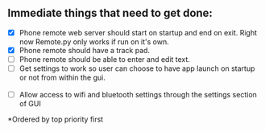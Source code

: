 ## Immediate things that need to get done:<br/>
- [X] Phone remote web server should start on startup and end on exit. Right now Remote.py only works if run on it's own.<br/>
- [X] Phone remote should have a track pad.<br/>
- [ ] Phone remote should be able to enter and edit text.<br/>
- [ ] Get settings to work so user can choose to have app launch on startup or not from within the gui.<br/><br/>
- [ ] Allow access to wifi and bluetooth settings through the settings section of GUI

*Ordered by top priority first
